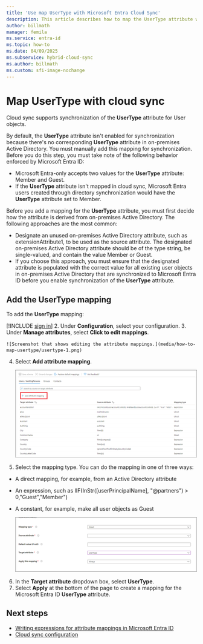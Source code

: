 ```yaml
---
title: 'Use map UserType with Microsoft Entra Cloud Sync'
description: This article describes how to map the UserType attribute with cloud sync.
author: billmath
manager: femila
ms.service: entra-id
ms.topic: how-to
ms.date: 04/09/2025
ms.subservice: hybrid-cloud-sync
ms.author: billmath
ms.custom: sfi-image-nochange
---
```


# Map UserType with cloud sync

Cloud sync supports synchronization of the **UserType** attribute for User objects.

By default, the **UserType** attribute isn't enabled for synchronization because there's no corresponding **UserType** attribute in on-premises Active Directory. You must manually add this mapping for synchronization. Before you do this step, you must take note of the following behavior enforced by Microsoft Entra ID:

- Microsoft Entra-only accepts two values for the **UserType** attribute: Member and Guest.
- If the **UserType** attribute isn't mapped in cloud sync, Microsoft Entra users created through directory synchronization would have the **UserType** attribute set to Member.

Before you add a mapping for the **UserType** attribute, you must first decide how the attribute is derived from on-premises Active Directory. The following approaches are the most common:

 - Designate an unused on-premises Active Directory attribute, such as extensionAttribute1, to be used as the source attribute. The designated on-premises Active Directory attribute should be of the type string, be single-valued, and contain the value Member or Guest.
 - If you choose this approach, you must ensure that the designated attribute is populated with the correct value for all existing user objects in on-premises Active Directory that are synchronized to Microsoft Entra ID before you enable synchronization of the **UserType** attribute.

## Add the UserType mapping
To add the **UserType** mapping:

 [!INCLUDE [sign in](~/includes/cloud-sync-sign-in.md)]
 2. Under **Configuration**, select your configuration.
 3. Under **Manage attributes**, select **Click to edit mappings**.
 
    ![Screenshot that shows editing the attribute mappings.](media/how-to-map-usertype/usertype-1.png) 

 4. Select **Add attribute mapping**.
 
    ![Screenshot that shows adding a new attribute mapping.](media/how-to-map-usertype/usertype-2.png) 
 5. Select the mapping type. You can do the mapping in one of three ways:
   - A direct mapping, for example, from an Active Directory attribute
   - An expression, such as IIF(InStr([userPrincipalName], "@partners") > 0,"Guest","Member")
   - A constant, for example, make all user objects as Guest
 
     ![Screenshot that shows adding a UserType attribute.](media/how-to-map-usertype/usertype-3.png)

6. In the **Target attribute** dropdown box, select **UserType**.
7. Select **Apply** at the bottom of the page to create a mapping for the Microsoft Entra ID **UserType** attribute.

## Next steps 

- [Writing expressions for attribute mappings in Microsoft Entra ID](reference-expressions.md)
- [Cloud sync configuration](how-to-configure.md)
